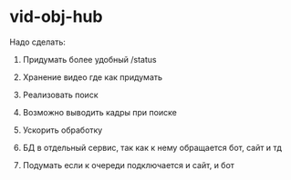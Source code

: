# vid-obj-hub

Надо сделать:

1. Придумать более удобный /status
2. Хранение видео где как придумать
3. Реализовать поиск
4. Возможно выводить кадры при поиске
5. Ускорить обработку

6. БД в отдельный сервис, так как к нему обращается бот, сайт и тд
7. Подумать если к очереди подключается и сайт, и бот